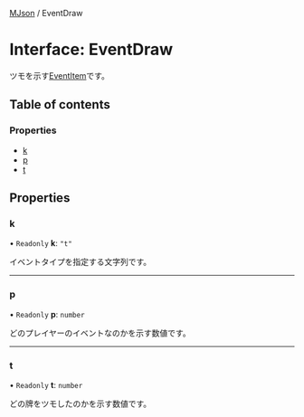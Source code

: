 [MJson](../modules.md) / EventDraw

# Interface: EventDraw

ツモを示す[EventItem](../modules.md#eventitem)です。

## Table of contents

### Properties

- [k](EventDraw.md#k)
- [p](EventDraw.md#p)
- [t](EventDraw.md#t)

## Properties

### k

• `Readonly` **k**: ``"t"``

イベントタイプを指定する文字列です。

___

### p

• `Readonly` **p**: `number`

どのプレイヤーのイベントなのかを示す数値です。

___

### t

• `Readonly` **t**: `number`

どの牌をツモしたのかを示す数値です。
